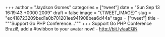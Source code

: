 
+++
author = "Jaydson Gomes"
categories = ["tweet"]
date = "Sun Sep 13 16:19:43 +0000 2009"
draft = false
image = "{TWEET_IMAGE}"
slug = "ec418723209bed1a0b701201ee941908bea6d44a"
tags = ["tweet"]
title = """Support Go PHP Conference..."""
+++
Support Go PHP Conference Brazil!, add a #twibbon to your avatar now! - http://bit.ly/aaEQN
